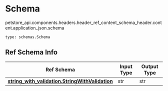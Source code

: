 # Schema
petstore_api.components.headers.header_ref_content_schema_header.content.application_json.schema
```
type: schemas.Schema
```

## Ref Schema Info
Ref Schema | Input Type | Output Type
---------- | ---------- | -----------
[**string_with_validation.StringWithValidation**](../../../../components/schema/string_with_validation.md) | str | str
